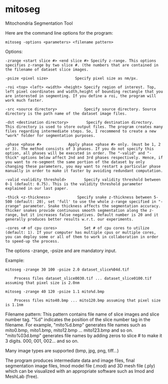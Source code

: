 # mitoseg
Mitochondria Segmentation Tool

Here are the command line options for the program:

    mitoseg -options <parameters> <filename pattern>

Options:

    -zrange <start slice #> <end slice #> Specify z-range. This options specifies z-range by two slice #. (the numbers that are contained in the filename of dataset slice images.

    -psize <pixel size>            Specify pixel size as nm/px.

    -roi <top> <left> <width> <height> Specify region of interest. Top, left pixel coordinates and width,height of bounding rectangle that you are interested in segmenting. If you define a roi, the program will work much faster.

    -src <source directory>            Specify source directory. Source directory is the path name of the dataset image files.

    -dst <destination directory>        Specify destination directory. This directory is used to store output files. The program creates many files regarding intermediate steps. So, I recommend to create a new "work" folder for segmentation purposes.

    -phase <phase #>            Apply phase <phase #> only. (must be 1, 2 or 3). The method consists of 3 phases. If you do not specify this option, all phases will be executed in order. The "-valid" and "-thick" options below affect 2nd and 3rd phases respectively. Hence, if you want to re-segment the same portion of the dataset by only changing these parameters, you may want to restart a particular phase manually in order to make it faster by avoiding redundant computation.

    -valid <validity threshold>        Specify validity threshold between 0-1 (default: 0.75). This is the validity threshold parameter explained in our last paper.

    -thick <z-thickness>            Specify snake z-thickness between 5-500 (default: 20), set 'full' to use the whole z-range specified in "-zrange" parameter. Snake thickness affects the segmentation accuracy. Thicker snakes provide continuous smooth segmentation along the z-range, but it increases false negatives. Default number is 20 and it generally produces better results w.r.t. our experiments.

    -cores <# of cpu cores>            Set # of cpu cores to utilize (default: 1). If your computer has multiple cpus or multiple cores, you can deploy some or all of them to work in collaboration in order to speed-up the process.

The options -zrange, -psize and <filename pattern> are mandatory input.

Example:

    mitoseg -zrange 30 100 -psize 2.0 dataset_slice%04d.tif
    
        Process files dataset_slice0030.tif ... dataset_slice0100.tif assuming that pixel size is 2.0nm
        
    mitoseg -zrange 40 120 -psize 1.1 mito%d.bmp
    
        Process files mito40.bmp ... mito120.bmp assuming that pixel size is 1.1nm

Filename pattern: This pattern contains file name of slice images and slice number tag. "%d" indicates the position of the slice number tag in the filename. For example, "mito%d.bmp" generates file names such as mito0.bmp, mito1.bmp, mito12.bmp ... mito123.bmp and so on.
"mito%03d.bmp" generates file names by adding zeros to slice # to make it 3 digits. 000, 001, 002... and so on.

Many image types are supported (bmp, jpg, png, tiff...)

The program produces intermediate data and image files, final segmentation image files, Imod model file (.mod) and 3D mesh file (.ply) which can be visualized with an appropriate software such as Imod and MeshLab (free).
